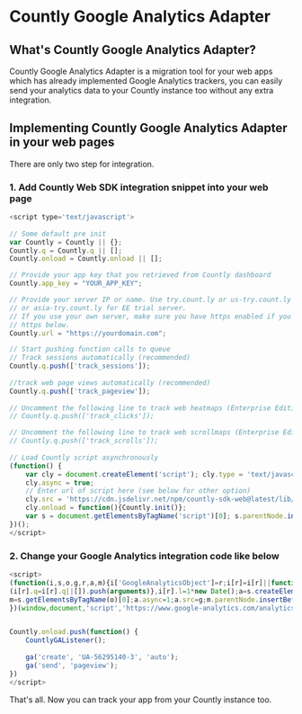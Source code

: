 # Countly Google Analytics Adapter

## What's Countly Google Analytics Adapter?
Countly Google Analytics Adapter is a migration tool for your web apps which has already implemented Google Analytics trackers, you can easily send your analytics data to your Countly instance too without any extra integration.

## Implementing Countly Google Analytics Adapter in your web pages

There are only two step for integration.

### 1. Add Countly Web SDK integration snippet into your web page
```js
<script type='text/javascript'>
  
// Some default pre init
var Countly = Countly || {};
Countly.q = Countly.q || [];
Countly.onload = Countly.onload || [];

// Provide your app key that you retrieved from Countly dashboard
Countly.app_key = "YOUR_APP_KEY";

// Provide your server IP or name. Use try.count.ly or us-try.count.ly 
// or asia-try.count.ly for EE trial server.
// If you use your own server, make sure you have https enabled if you use
// https below.
Countly.url = "https://yourdomain.com"; 

// Start pushing function calls to queue
// Track sessions automatically (recommended)
Countly.q.push(['track_sessions']);
  
//track web page views automatically (recommended)
Countly.q.push(['track_pageview']);
  
// Uncomment the following line to track web heatmaps (Enterprise Edition)
// Countly.q.push(['track_clicks']);

// Uncomment the following line to track web scrollmaps (Enterprise Edition)
// Countly.q.push(['track_scrolls']);
  
// Load Countly script asynchronously
(function() {
	var cly = document.createElement('script'); cly.type = 'text/javascript'; 
	cly.async = true;
	// Enter url of script here (see below for other option)
	cly.src = 'https://cdn.jsdelivr.net/npm/countly-sdk-web@latest/lib/countly.min.js';
	cly.onload = function(){Countly.init()};
	var s = document.getElementsByTagName('script')[0]; s.parentNode.insertBefore(cly, s);
})();
</script>
```

### 2. Change your Google Analytics integration code like below

```js
<script>
(function(i,s,o,g,r,a,m){i['GoogleAnalyticsObject']=r;i[r]=i[r]||function(){
(i[r].q=i[r].q||[]).push(arguments)},i[r].l=1*new Date();a=s.createElement(o),
m=s.getElementsByTagName(o)[0];a.async=1;a.src=g;m.parentNode.insertBefore(a,m)
})(window,document,'script','https://www.google-analytics.com/analytics.js','ga');


Countly.onload.push(function() {
    CountlyGAListener();
    
    ga('create', 'UA-56295140-3', 'auto');
    ga('send', 'pageview');
})
</script>
```


That's all. Now you can track your app from your Countly instance too.

